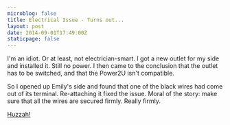 ```yaml
---
microblog: false
title: Electrical Issue - Turns out...
layout: post
date: 2014-09-01T17:49:00Z
staticpage: false
---
```


I'm an idiot. Or at least, not electrician-smart. I got a new outlet for my side and installed it. Still no power. I then came to the conclusion that the outlet has to be switched, and that the Power2U isn't compatible. 

So I opened up Emily's side and found that one of the black wires had come out of its terminal. Re-attaching it fixed the issue. Moral of the story: make sure that all the wires are secured firmly. Really firmly.

[Huzzah!](https://www.youtube.com/watch?v=7eYJtALV8Ao)